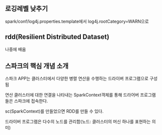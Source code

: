 로깅레벨 낮추기
----
spark/conf/log4j.properties.template에서 log4j.rootCategory=WARN으로 

rdd(Resilient Distributed Dataset) 
---
나중에 배움

스파크의 핵심 개념 소개
----
스파크 APP는 클러스터에서 다양한 병렬 연산을 수행하는 드라이버 프로그램으로 구성됨

연산 클러스터에 대한 연결을 나타내는 SparkContext객체를 통해 드라어버 프로그램들은 스파크에 접속한다. 

sc(SparkContext)를 만들었으면 RDD를 만들 수 있다. 

드라이버 프로그램은 다수의 노드를 관리함(노드: 클러스터의 머신 하나를 표현하는 의미)


